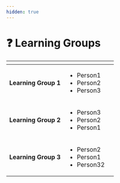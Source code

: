 ```yaml
---
hidden: true
---
```


# ❓ Learning Groups

<table data-view="cards"><thead><tr><th></th><th></th><th></th></tr></thead><tbody><tr><td><strong>Learning Group 1</strong></td><td><ul><li>Person1</li><li>Person2</li><li>Person3   </li></ul></td><td></td></tr><tr><td><strong>Learning Group 2</strong></td><td><ul><li>Person3   </li><li>Person2</li><li>Person1</li></ul><p>  </p></td><td></td></tr><tr><td><strong>Learning Group 3</strong></td><td><p>   </p><ul><li>Person2</li><li>Person1</li><li>Person32</li></ul></td><td></td></tr></tbody></table>
